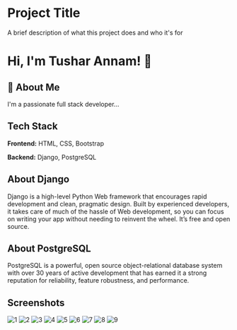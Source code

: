 
# Project Title

A brief description of what this project does and who it's for


# Hi, I'm Tushar Annam! 👋

  
## 🚀 About Me
I'm a passionate full stack developer...

  
## Tech Stack

**Frontend:** HTML, CSS, Bootstrap

**Backend:** Django, PostgreSQL

  
## About Django

Django is a high-level Python Web framework that encourages rapid development and clean, pragmatic design. Built by experienced developers, it takes care of much of the hassle of Web development, so you can focus on writing your app without needing to reinvent the wheel. It’s free and open source.

## About PostgreSQL

PostgreSQL is a powerful, open source object-relational database system with over 30 years of active development that has earned it a strong reputation for reliability, feature robustness, and performance.
## Screenshots

![1](https://user-images.githubusercontent.com/60030361/127398554-1061ff12-126c-4d21-a5b2-14c42737349e.JPG)
![2](https://user-images.githubusercontent.com/60030361/127398905-ba169e3d-ca51-4d50-ab29-5b543d0fd51e.JPG)
![3](https://user-images.githubusercontent.com/60030361/127399020-4a15b569-2f82-4383-99eb-5727976904ca.JPG)
![4](https://user-images.githubusercontent.com/60030361/127399093-a2bf422d-7814-45cd-9589-bec651b84730.JPG)
![5](https://user-images.githubusercontent.com/60030361/127399158-997a0bcb-7a09-4601-b138-9eb04b78c9d9.JPG)
![6](https://user-images.githubusercontent.com/60030361/127399228-8f39d3ee-eb98-46ba-8281-b145ad3727f6.JPG)
![7](https://user-images.githubusercontent.com/60030361/127398780-5635a38f-102a-4aaf-936b-b99311d4c5ee.JPG)
![8](https://user-images.githubusercontent.com/60030361/127399544-fe2b150d-588f-4024-a00d-c972fc3e561f.JPG)
![9](https://user-images.githubusercontent.com/60030361/127399653-bee2a944-ff1f-4ec9-bda0-3ad9bc845800.JPG)

  
